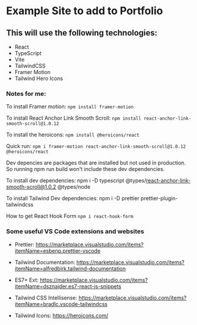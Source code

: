 # Example Site to add to Portfolio

## This will use the following technologies:

- React
- TypeScript
- Vite
- TailwindCSS
- Framer Motion
- Tailwind Hero Icons

### Notes for me:

To install Framer motion:
`npm install framer-motion`

To install React Anchor Link Smooth Scroll:
`npm install react-anchor-link-smooth-scroll@1.0.12`

To install the heroicons:
`npm install @heroicons/react`

Quick run:
`npm i framer-motion react-anchor-link-smooth-scroll@1.0.12 @heroicons/react`

Dev depencies are packages that are installed but not used in production. So running npm run build won't include these dev dependencies.

To install dev dependencies:
npm i -D typescript @types/react-anchor-link-smooth-scroll@1.0.2 @types/node

To install Tailwind Dev dependencies:
npm i -D prettier prettier-plugin-tailwindcss

How to get React Hook Form
`npm i react-hook-form`

### Some useful VS Code extensions and websites

- Prettier: https://marketplace.visualstudio.com/items?itemName=esbenp.prettier-vscode
- Tailwind Documentation: https://marketplace.visualstudio.com/items?itemName=alfredbirk.tailwind-documentation
- ES7+ Ext: https://marketplace.visualstudio.com/items?itemName=dsznajder.es7-react-js-snippets
- Tailwind CSS Intellisense: https://marketplace.visualstudio.com/items?itemName=bradlc.vscode-tailwindcss

- Tailwind Icons: https://heroicons.com/
